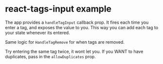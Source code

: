 # react-tags-input example

The app provides a ```handleTagInput``` callback prop. It fires each
time you enter a tag, and exposes the value to you. This way you can add
each tag to your state whenever its entered.

Same logic for ```HandleTagRemove``` for when tags are removed.

Try entering the same tag twice, it wont let you. If you WANT to have
duplicates, pass in the <code>allowDuplicates</code> prop.
